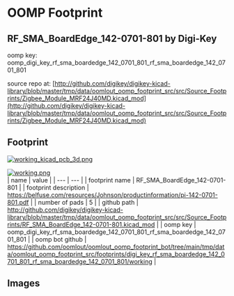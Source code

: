 # OOMP Footprint  
## RF_SMA_BoardEdge_142-0701-801  by Digi-Key  
  
oomp key: oomp_digi_key_rf_sma_boardedge_142_0701_801_rf_sma_boardedge_142_0701_801  
  
source repo at: [http://github.com/digikey/digikey-kicad-library/blob/master/tmp/data/oomlout_oomp_footprint_src/src/Source_Footprints/Zigbee_Module_MRF24J40MD.kicad_mod](http://github.com/digikey/digikey-kicad-library/blob/master/tmp/data/oomlout_oomp_footprint_src/src/Source_Footprints/Zigbee_Module_MRF24J40MD.kicad_mod)  
## Footprint  
  
[![working_kicad_pcb_3d.png](working_kicad_pcb_3d_600.png)](working_kicad_pcb_3d.png)  
  
[![working.png](working_600.png)](working.png)  
| name | value | 
| --- | --- | 
| footprint name | RF_SMA_BoardEdge_142-0701-801 | 
| footprint description | https://belfuse.com/resources/Johnson/productinformation/pi-142-0701-801.pdf | 
| number of pads | 5 | 
| github path | http://github.com/digikey/digikey-kicad-library/blob/master/tmp/data/oomlout_oomp_footprint_src/src/Source_Footprints/RF_SMA_BoardEdge_142-0701-801.kicad_mod | 
| oomp key | oomp_digi_key_rf_sma_boardedge_142_0701_801_rf_sma_boardedge_142_0701_801 | 
| oomp bot github | https://github.com/oomlout/oomlout_oomp_footprint_bot/tree/main/tmp/data/oomlout_oomp_footprint_src/footprints/digi_key_rf_sma_boardedge_142_0701_801_rf_sma_boardedge_142_0701_801/working | 
## Images  
